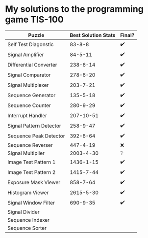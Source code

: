 # My solutions to the programming game TIS-100

Puzzle                  | Best Solution Stats | Final?
------------------------|---------------------|-------
Self Test Diagonstic    | 83-8-8              | ✔️
Signal Amplifier        | 84-5-11             | ✔️
Differential Converter  | 238-6-14            | ✔️
Signal Comparator       | 278-6-20            | ✔️
Signal Multiplexer      | 203-7-21            | ✔️
Sequence Generator      | 135-5-18            | ✔️
Sequence Counter        | 280-9-29            | ✔️
Interrupt Handler       | 207-10-51           | ✔️
Signal Pattern Detector | 258-9-47            | ✔️
Sequence Peak Detector  | 392-8-64            | ✔️
Sequence Reverser       | 447-4-19            | ❌
Signal Multiplier       | 2003-4-30           | ❔
Image Test Pattern 1    | 1436-1-15           | ✔️
Image Test Pattern 2    | 1415-7-44           | ✔️
Exposure Mask Viewer    | 858-7-64            | ✔️
Histogram Viewer        | 2615-5-30           | ✔️
Signal Window Filter    | 690-9-35            | ✔️
Signal Divider          ||
Sequence Indexer        ||
Sequence Sorter         ||
